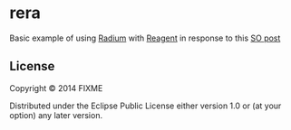 # rera

Basic example of using [Radium](http://stack.formidable.com/radium/) with [Reagent](https://github.com/reagent-project/reagent) in response to this [SO post](https://stackoverflow.com/questions/32355688/why-radium-doesnt-work-with-reagent-clojurescript/38183679#38183679)

## License

Copyright © 2014 FIXME

Distributed under the Eclipse Public License either version 1.0 or (at your option) any later version.
